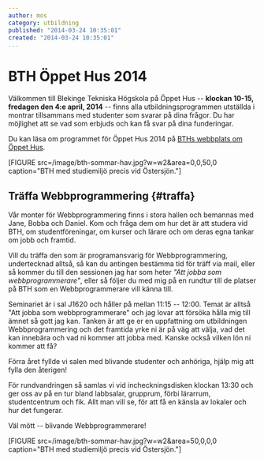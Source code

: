 ```yaml
---
author: mos
category: utbildning
published: "2014-03-24 10:35:01"
created: "2014-03-24 10:35:01"
...
```

BTH Öppet Hus 2014
==================================

Välkommen till Blekinge Tekniska Högskola på Öppet Hus -- **klockan 10-15, fredagen den 4:e april, 2014** -- finns alla utbildningsprogrammen utställda i montrar tillsammans med studenter som svarar på dina frågor. Du har möjlighet att se vad som erbjuds och kan få svar på dina funderingar.

<!--more-->

Du kan läsa om programmet för Öppet Hus 2014 på [BTHs webbplats om Öppet Hus](http://www.bth.se/oppethus).

[FIGURE src=/image/bth-sommar-hav.jpg?w=w2&area=0,0,50,0 caption="BTH med studiemiljö precis vid Östersjön."]


Träffa Webbprogrammering {#traffa}
---------------------------------------------

Vår monter för Webbprogrammering finns i stora hallen och bemannas med Jane, Bobba och Daniel. Kom och fråga dem om hur det är att studera vid BTH, om studentföreningar, om kurser och lärare och om deras egna tankar om jobb och framtid.

Vill du träffa den som är programansvarig för Webbprogrammering, undertecknad alltså, så kan du antingen bestämma tid för träff via mail, eller så kommer du till den sessionen jag har som heter *"Att jobba som webbprogrammerare"*, eller så följer du med mig på en rundtur till de platser på BTH som en Webbprogrammerare vill känna till.

Seminariet är i sal J1620 och håller på mellan 11:15 -- 12:00. Temat är alltså "Att jobba som webbprogrammerare" och jag lovar att försöka hålla mig till ämnet så gott jag kan. Tanken är att ge er en uppfattning om utbildningen Webbprogrammering och det framtida yrke ni är på väg att välja, vad det kan innebära och vad ni kommer att jobba med. Kanske också vilken lön ni kommer att få?

Förra året fyllde vi salen med blivande studenter och anhöriga, hjälp mig att fylla den återigen!

För rundvandringen så samlas vi vid incheckningsdisken klockan 13:30 och ger oss av på en tur bland labbsalar, grupprum, förbi lärarrum, studentcentrum och fik. Allt man vill se, för att få en känsla av lokaler och hur det fungerar.

Väl mött -- blivande Webbprogrammerare!

[FIGURE src=/image/bth-sommar-hav.jpg?w=w2&area=50,0,0,0 caption="BTH med studiemiljö precis vid Östersjön."]
